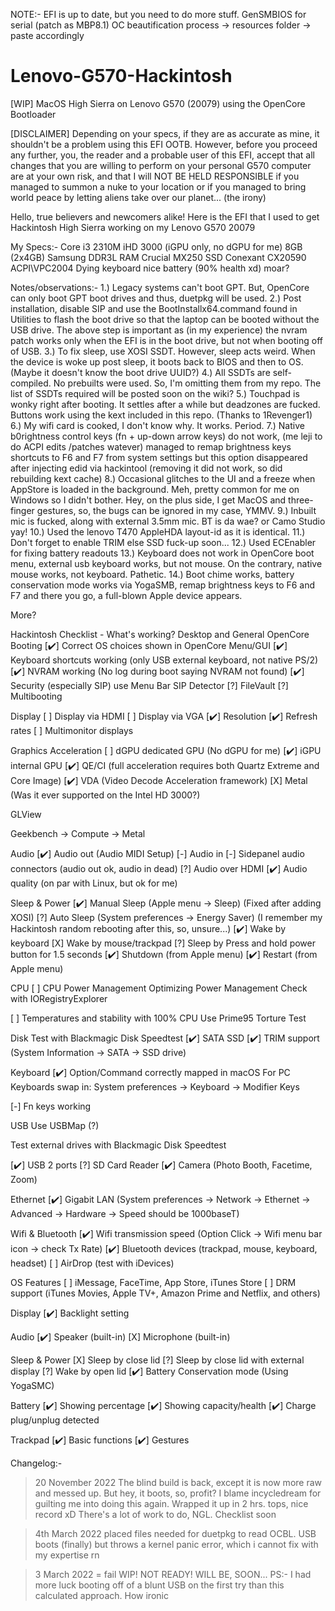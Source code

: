 NOTE:- EFI is up to date, but you need to do more stuff.
       GenSMBIOS for serial (patch as MBP8.1)
       OC beautification process -> resources folder -> paste accordingly
       
# Lenovo-G570-Hackintosh
[WIP] MacOS High Sierra on Lenovo G570 (20079) using the OpenCore Bootloader 

[DISCLAIMER]
Depending on your specs, if they are as accurate as mine, it shouldn't be a problem using this EFI OOTB.
However, before you proceed any further, you, the reader and a probable user of this EFI, accept that all changes that you are willing to perform on 
your personal G570 computer are at your own risk, and that I will NOT BE HELD RESPONSIBLE if you managed to summon 
a nuke to your location or if you managed to bring world peace by letting aliens take over our planet... 
(the irony)

Hello, true believers and newcomers alike!
Here is the EFI that I used to get Hackintosh High Sierra working on my Lenovo G570 20079

My Specs:-
Core i3 2310M
iHD 3000 (iGPU only, no dGPU for me)
8GB (2x4GB) Samsung DDR3L RAM
Crucial MX250 SSD
Conexant CX20590
ACPI\VPC2004
Dying keyboard
nice battery (90% health xd)
moar?

Notes/observations:- 
1.) Legacy systems can't boot GPT. But, OpenCore can only boot GPT boot drives and thus, duetpkg will be used.
2.) Post installation, disable SIP and use the BootInstallx64.command found in Utilities to flash the boot drive 
    so that the laptop can be booted without the USB drive.
The above step is important as (in my experience) the nvram patch works only when the EFI is in the boot drive, but not when booting off of USB.
3.) To fix sleep, use XOSI SSDT. However, sleep acts weird. When the device is woke up post sleep, it boots back to BIOS and then to OS.
(Maybe it doesn't know the boot drive UUID?) 
4.) All SSDTs are self-compiled. No prebuilts were used. So, I'm omitting them from my repo. The list of SSDTs required will be posted soon on the wiki?
5.) Touchpad is wonky right after booting. It settles after a while but deadzones are fucked. Buttons work using the kext included in this repo. (Thanks to 1Revenger1)
6.) My wifi card is cooked, I don't know why. It works. Period. 
7.) Native b0rightness control keys (fn + up-down arrow keys) do not work, (me leji to do ACPI edits /patches watever) managed to remap brightness keys shortcuts to F6 and F7 from system settings but this option disappeared after injecting edid via hackintool (removing it did not work, so did rebuilding kext cache)
8.) Occasional glitches to the UI and a freeze when AppStore is loaded in the background. Meh, pretty common for me on Windows so I didn't bother.
    Hey, on the plus side, I get MacOS and three-finger gestures, so, the bugs can be ignored in my case, YMMV. 
9.) Inbuilt mic is fucked, along with external 3.5mm mic. BT is da wae? or Camo Studio yay!
10.) Used the lenovo T470 AppleHDA layout-id as it is identical. 
11.) Don't forget to enable TRIM else SSD fuck-up soon...
12.) Used ECEnabler for fixing battery readouts
13.) Keyboard does not work in OpenCore boot menu, external usb keyboard works, but not mouse. On the contrary, native mouse works, not keyboard. Pathetic.
14.) Boot chime works, battery conservation mode works via YogaSMB, remap brightness keys to F6 and F7 and there you go, a full-blown Apple device appears.

More?  

Hackintosh Checklist - What's working?
Desktop and General
OpenCore Booting
[✔️] Correct OS choices shown in OpenCore Menu/GUI
[✔️] Keyboard shortcuts working (only USB external keyboard, not native PS/2)
[✔️] NVRAM working (No log during boot saying NVRAM not found)
[✔️] Security (especially SIP) use Menu Bar SIP Detector
[?] FileVault
[?] Multibooting

Display
[ ] Display via HDMI
[ ] Display via VGA
[✔️] Resolution
[✔️] Refresh rates
[ ] Multimonitor displays

Graphics Acceleration
[ ] dGPU dedicated GPU (No dGPU for me)
[✔️] iGPU internal GPU
[✔️] QE/CI (full acceleration requires both Quartz Extreme and Core Image)
[✔️] VDA (Video Decode Acceleration framework)
[X] Metal (Was it ever supported on the Intel HD 3000?)

GLView

Geekbench -> Compute -> Metal

Audio
[✔️] Audio out (Audio MIDI Setup)
[-] Audio in
[-] Sidepanel audio connectors (audio out ok, audio in dead)
[?] Audio over HDMI
[✔️] Audio quality (on par with Linux, but ok for me)

Sleep & Power
[✔️] Manual Sleep (Apple menu -> Sleep) (Fixed after adding XOSI)
[?] Auto Sleep (System preferences -> Energy Saver) (I remember my Hackintosh random rebooting after this, so, unsure...)
[✔️] Wake by keyboard
[X] Wake by mouse/trackpad
[?] Sleep by Press and hold power button for 1.5 seconds
[✔️] Shutdown (from Apple menu)
[✔️] Restart (from Apple menu)

CPU
[ ] CPU Power Management Optimizing Power Management
Check with IORegistryExplorer

[ ] Temperatures and stability with 100% CPU
Use Prime95 Torture Test

Disk
Test with Blackmagic Disk Speedtest
[✔️] SATA SSD
[✔️] TRIM support (System Information -> SATA -> SSD drive)

Keyboard
[✔️] Option/Command correctly mapped in macOS
For PC Keyboards swap in: System preferences -> Keyboard -> Modifier Keys

[-] Fn keys working

USB
Use USBMap (?)

Test external drives with Blackmagic Disk Speedtest

[✔️] USB 2 ports
[?] SD Card Reader
[✔️] Camera (Photo Booth, Facetime, Zoom)

Ethernet
[✔️] Gigabit LAN (System preferences -> Network -> Ethernet -> Advanced -> Hardware -> Speed should be 1000baseT)

Wifi & Bluetooth
[✔️] Wifi transmission speed (Option Click -> Wifi menu bar icon -> check Tx Rate)
[✔️] Bluetooth devices (trackpad, mouse, keyboard, headset)
[ ] AirDrop (test with iDevices)

OS Features
[ ] iMessage, FaceTime, App Store, iTunes Store
[ ] DRM support (iTunes Movies, Apple TV+, Amazon Prime and Netflix, and others)

Display
[✔️] Backlight setting

Audio
[✔️] Speaker (built-in)
[X] Microphone (built-in)

Sleep & Power
[X] Sleep by close lid
[?] Sleep by close lid with external display
[?] Wake by open lid
[✔️] Battery Conservation mode (Using YogaSMC)

Battery
[✔️] Showing percentage
[✔️] Showing capacity/health
[✔️] Charge plug/unplug detected

Trackpad
[✔️] Basic functions
[✔️] Gestures

Changelog:-
> 20 November 2022
The blind build is back, except it is now more raw and messed up.
But hey, it boots, so, profit?
I blame incycledream for guilting me into doing this again. Wrapped it up in 2 hrs. tops, nice record xD
There's a lot of work to do, NGL. Checklist soon

> 4th March 2022
placed files needed for duetpkg to read OCBL.
USB boots (finally) but throws a kernel panic error, which i cannot fix with my expertise rn

> 3 March 2022 = fail
WIP! NOT READY! WILL BE, SOON...
PS:- I had more luck booting off of a blunt USB on the first try than this calculated approach. How ironic 
